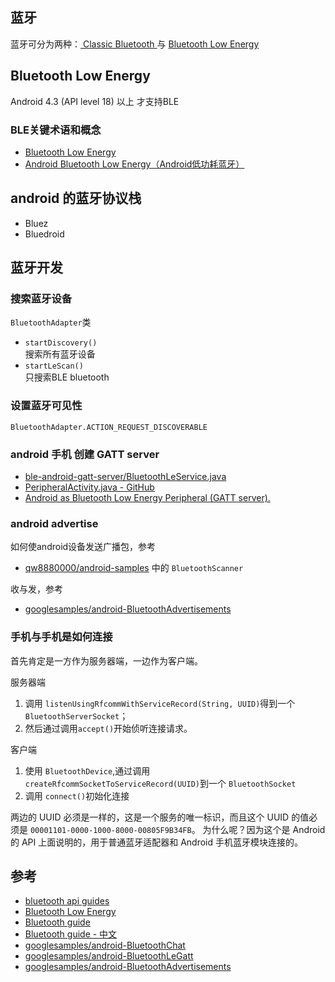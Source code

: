 
[1]: https://developer.android.com/guide/topics/connectivity/bluetooth.html?hl=zh-cn "API Guides"
[2]: https://developer.android.com/guide/topics/connectivity/bluetooth.html "Classic Bluetooth"
[3]: https://developer.android.com/guide/topics/connectivity/bluetooth-le.html#terms "Bluetooth Low Energy"

## 蓝牙

蓝牙可分为两种：[ Classic Bluetooth ][2] 与 [ Bluetooth Low Energy ][3]

## Bluetooth Low Energy

Android 4.3 (API level 18) 以上 才支持BLE

### BLE关键术语和概念

* [Bluetooth Low Energy]( https://developer.android.com/guide/topics/connectivity/bluetooth-le.html#terms ) 
* [Android Bluetooth Low Energy（Android低功耗蓝牙）](http://blog.csdn.net/qinxiandiqi/article/details/40741269)

## android 的蓝牙协议栈

* Bluez
* Bluedroid

## 蓝牙开发

### 搜索蓝牙设备

`BluetoothAdapter`类
* `startDiscovery()`   
    搜索所有蓝牙设备
* `startLeScan()`  
    只搜索BLE bluetooth

### 设置蓝牙可见性

`BluetoothAdapter.ACTION_REQUEST_DISCOVERABLE`

### android 手机 创建 GATT server

* [ble-android-gatt-server/BluetoothLeService.java](https://github.com/jeffddrake/ble-android-gatt-server/blob/master/BluetoothLeGattSample/src/main/java/com/example/android/bluetoothlegatt/BluetoothLeService.java)
* [PeripheralActivity.java - GitHub]( https://github.com/devunwired/accessory-samples/blob/master/BluetoothGattPeripheral/src/main/java/com/example/android/bluetoothgattperipheral/PeripheralActivity.java )
* [Android as Bluetooth Low Energy Peripheral (GATT server).]( http://blog.csdn.net/u013606170/article/details/46038283 )

### android advertise

如何使android设备发送广播包，参考
* [qw8880000/android-samples](https://github.com/qw8880000/android-samples) 中的 `BluetoothScanner`

收与发，参考
* [googlesamples/android-BluetoothAdvertisements](https://github.com/googlesamples/android-BluetoothAdvertisements)

### 手机与手机是如何连接

首先肯定是一方作为服务器端，一边作为客户端。

服务器端
1. 调用 `listenUsingRfcommWithServiceRecord(String, UUID)`得到一个 `BluetoothServerSocket`；
1. 然后通过调用`accept()`开始侦听连接请求。

客户端
1. 使用 `BluetoothDevice`,通过调用 `createRfcommSocketToServiceRecord(UUID)`到一个 `BluetoothSocket`
1. 调用 `connect()`初始化连接

两边的 UUID 必须是一样的，这是一个服务的唯一标识，而且这个 UUID 的值必须是 `00001101-0000-1000-8000-00805F9B34FB`。
为什么呢？因为这个是 Android 的 API 上面说明的，用于普通蓝牙适配器和 Android 手机蓝牙模块连接的。

## 参考

* [bluetooth api guides](https://developer.android.google.cn/guide/topics/connectivity/bluetooth.html?hl=zh-cn)
* [Bluetooth Low Energy](https://developer.android.google.cn/guide/topics/connectivity/bluetooth-le.html?hl=zh-cn)
* [Bluetooth guide](https://developer.android.com/guide/topics/connectivity/bluetooth.html)
* [Bluetooth guide - 中文](http://www.jianshu.com/p/fc46c154eb77)
* [googlesamples/android-BluetoothChat](https://github.com/googlesamples/android-BluetoothChat)
* [googlesamples/android-BluetoothLeGatt](https://github.com/googlesamples/android-BluetoothLeGatt)
* [googlesamples/android-BluetoothAdvertisements](https://github.com/googlesamples/android-BluetoothAdvertisements)

